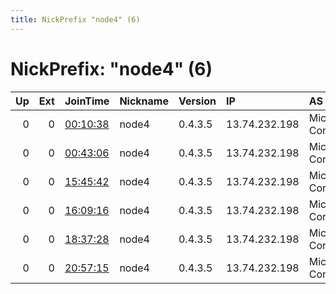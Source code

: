 ```yaml
---
title: NickPrefix "node4" (6)
---
```


# NickPrefix: "node4" (6)

|   Up |   Ext | JoinTime                                                                                            | Nickname   | Version   | IP            | AS                    | CC   |   ORp |   Dirp | OS    | Contact   |   eFamMembers |
|-----:|------:|:----------------------------------------------------------------------------------------------------|:-----------|:----------|:--------------|:----------------------|:-----|------:|-------:|:------|:----------|--------------:|
|    0 |     0 | [00:10:38](https://metrics.torproject.org/rs.html#details/F9BCA92F4A73EF33864DD7623D9D660D1986F6A9) | node4      | 0.4.3.5   | 13.74.232.198 | Microsoft Corporation | ie   |  5037 |      0 | Linux | None      |             1 |
|    0 |     0 | [00:43:06](https://metrics.torproject.org/rs.html#details/F943ACC8D83CBB09EEAA4F6EA021F957E2BCAFD3) | node4      | 0.4.3.5   | 13.74.232.198 | Microsoft Corporation | ie   |  5037 |      0 | Linux | None      |             1 |
|    0 |     0 | [15:45:42](https://metrics.torproject.org/rs.html#details/19D4D19CEAD23FC22F33DB6B76DE14DA1FC3C9FC) | node4      | 0.4.3.5   | 13.74.232.198 | Microsoft Corporation | ie   |  5037 |      0 | Linux | None      |             1 |
|    0 |     0 | [16:09:16](https://metrics.torproject.org/rs.html#details/34E8A4B409406335D0809F081DB8E2B9DDA3FD1A) | node4      | 0.4.3.5   | 13.74.232.198 | Microsoft Corporation | ie   |  5037 |      0 | Linux | None      |             1 |
|    0 |     0 | [18:37:28](https://metrics.torproject.org/rs.html#details/3643E7B90E9B0068EACDE5C17EB7F78746B96FA9) | node4      | 0.4.3.5   | 13.74.232.198 | Microsoft Corporation | ie   |  5037 |      0 | Linux | None      |             1 |
|    0 |     0 | [20:57:15](https://metrics.torproject.org/rs.html#details/AD5269D69A1642085A370550DEC5A7D5C8852835) | node4      | 0.4.3.5   | 13.74.232.198 | Microsoft Corporation | ie   |  5037 |      0 | Linux | None      |             1 |
